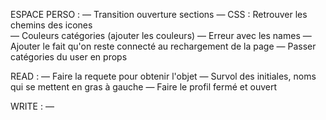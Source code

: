 ESPACE PERSO :
— Transition ouverture sections
— CSS : Retrouver les chemins des icones  
— Couleurs catégories (ajouter les couleurs)
— Erreur avec les names
— Ajouter le fait qu'on reste connecté au rechargement de la page
— Passer catégories du user en props

READ :
— Faire la requete pour obtenir l'objet
— Survol des initiales, noms qui se mettent en gras à gauche
— Faire le profil fermé et ouvert

WRITE :
— 